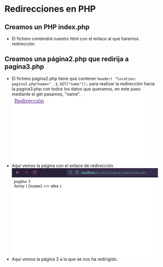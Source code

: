 # Redirecciones en PHP

## Creamos un PHP index.php
- El fichero contendrá nuestro html con el enlace al que haremos redirección

## Creamos una página2.php que redirija a pagina3.php
- El fichero pagina2.php tiene que contener `header( "location: pagina3.php?name=" .$_GET["name"]);` para realizar la redirección
hacia la pagina3.php con todos los datos que queramos, en este paso mediante el get pasamos, "name".
![captura](../images/pagRedireccion.png)
- Aquí vemos la página con el enlace de redirección.
![captura](../images/redictd.png)
- Aquí vemos la página 3 a la que se nos ha redirigido.